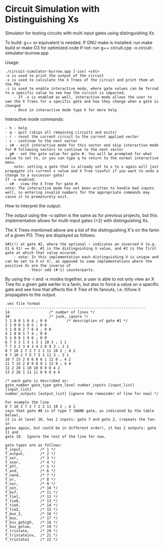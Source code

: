 # Circuit Simulation with Distinguishing Xs
Simulator for testing circuits with multi input gates using distinguishing Xs

To build: 
	g++ or equivalent is needed.
If GNU make is installed:
	run make build or make O3 for optimized code
If not:
	run g++ circuit.cpp -o circuit-simulator-burrow.app

Usage:


	./circuit-simulator-burrow.app [-iox] <ckt>
	-o is used to print the output of the circuit
	-x is used to calculate the X Trees of the circuit and print them at the POs
	-i is used to enable interactive mode, where gate values can be forced to a specific value to see how the circuit is impacted. 
		- If -x is enabled as well, interactive mode allows the user to see the X Trees for a specific gate and how they change when a gate is changed
		- Once in interactive mode type h for more help


Interactive mode commands:
	
	- h - help
	- q - quit (skips all remaining circuits and exits)
	- r - reset the current circuit to the current applied vector
	- c - continue to the next vector
	- s# - exit interactive mode for this vector and skip interactive mode for # following vectors to continue to the next vector
	- g# - set the gate value for gate #. You will be prompted for what value to set to, or you can type q to return to the normal interactive menu.
		note: setting a gate that is already set to x to x again will just propagate its current x value and X Tree (useful if you want to undo a change to a successor gate)
	If -x enabled:
	- x# - view the X Tree for gate #.
	note: The interactive mode has not been written to handle bad inputs well, so entering invalid numbers for the appropriate commands may cause it to prematurely exit.


How to interpret the output:

The output using the -o option is the same as for previous projects, but this implementation allows for multi-input gates (>2) with distinguishing Xs.

The X Trees mentioned above are a list of the distinguishing X's on the fanin of a given PO. They are displayed as follows:

	X#1(!) at gate #2, where the optional ~ indicates an inversed X (e.g. X1 & X1! == 0), #1 is the distinguishing X value, and #2 is the first gate at which that value occured.
		- note: In this implementation each distinguishing X is unique and can be set to X or X!, as opposed to some implementations where the positive Xs are the inverse of
				their odd (#-1) counterparts.

By using the -i and -x modes together, a user is able to not only view an X Tree for a given gate earlier in a fanin, but also to force a value on a specific gate and see how that affects the X Tree of its fanouts, i.e. if/how it propagates to the output.


```
.vec file format
----------------------------------------------------------------
14                  /* number of lines */
10                  /* junk, ignore */
1 1 0 0 1 6 4 ; 0 0         /* description of gate #1 */
2 1 0 0 1 8 5 ; 0 0
3 1 0 0 2 7 6 4 ; 0 0
4 1 0 0 1 7 4 ; 0 0
5 1 0 0 1 9 6 ; 0 0
6 7 5 2 1 3 1 3 1 10 3 ; 1 1
7 7 5 2 3 4 3 4 2 8 9 3 ; 2 2
8 7 10 2 7 2 7 2 2 11 10 2 ; 4 2
9 7 10 2 7 5 7 5 1 11 3 ; 3 1
10 7 15 2 8 6 8 6 1 12 0 ; 4 2
11 7 15 2 8 9 8 9 1 13 0 ; 4 4
12 2 20 1 10 10 0 0 O 4 2
13 2 20 1 11 11 0 0 O 4 4

/* each gate is described as:
gate_number gate_type gate_level number_inputs [input_list] [input_list]
number_outputs [output_list] [ignore the remainder of line for now] */

For example the line
8 7 10 2 7 2 7 2 2 11 10 2 ; 4 2
says that gate #8 is of type 7 (NAND gate, as indicated by the table below),
it is at level 10, has 2 inputs: gate 7 and gate 2, (repeats the fan-in
gates again, but could be in different order), it has 2 outputs: gate 11 and 
gate 10.  Ignore the rest of the line for now.

gate types are as follows:
T_input,        /* 1 */
T_output,       /* 2 */
T_xor,          /* 3 */
T_xnor,         /* 4 */
T_dff,          /* 5 */
T_and,          /* 6 */
T_nand,         /* 7 */
T_or,           /* 8 */
T_nor,          /* 9 */
T_not,          /* 10 */
T_buf,          /* 11 */
T_tie1,         /* 12 */
T_tie0,         /* 13 */
T_tieX,         /* 14 */
T_tieZ,         /* 15 */
T_mux_2,        /* 16 */
T_bus,          /* 17 */
T_bus_gohigh,   /* 18 */
T_bus_golow,    /* 19 */
T_tristate,     /* 20 */
T_tristateinv,  /* 21 */
T_tristate1     /* 22 */
```